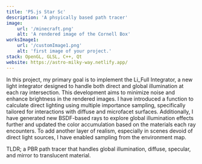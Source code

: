 ```yaml
---
title: 'P5.js Star Sc'
description: 'A phsyically based path tracer'
image:
    url: '/minecraft.png'
    alt: 'A rendered image of the Cornell Box'
worksImage1:
    url: '/customImage1.png'
    alt: 'first image of your project.'
stack: OpenGL, GLSL, C++, Qt
website: https://astro-milky-way.netlify.app/
---
```


In this project, my primary goal is to implement the Li_Full Integrator, a new light integrator designed to handle both direct and global illumination at each ray intersection. This development aims to minimize noise and enhance brightness in the rendered images. I have introduced a function to calculate direct lighting using multiple importance sampling, specifically tailored for interactions with diffuse and microfacet surfaces. Additionally, I have generated new BSDF-based rays to explore global illumination effects further and updated the color accumulation based on the materials each ray encounters. To add another layer of realism, especially in scenes devoid of direct light sources, I have enabled sampling from the environment map. 

TLDR; a PBR path tracer that handles global illumination, diffuse, specular, and mirror to translucent material.
